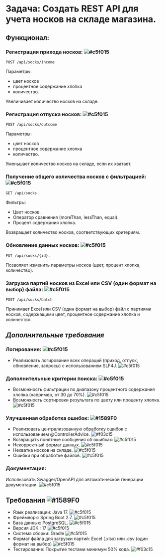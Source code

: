 # **Задача: Создать REST API для учета носков на складе магазина.**

## Функционал:

### Регистрация прихода носков: ![#c5f015](https://placehold.co/15x15/c5f015/c5f015.png)

    POST /api/socks/income

Параметры:

- цвет носков
- процентное содержание хлопка
- количество.

Увеличивает количество носков на складе.

### Регистрация отпуска носков: ![#c5f015](https://placehold.co/15x15/c5f015/c5f015.png)

    POST /api/socks/outcome

Параметры:

- цвет носков
- процентное содержание хлопка
- количество.

Уменьшает количество носков на складе, если их хватает.

### Получение общего количества носков с фильтрацией: ![#c5f015](https://placehold.co/15x15/c5f015/c5f015.png)

    GET /api/socks

Фильтры:

- Цвет носков.
- Оператор сравнения (moreThan, lessThan, equal).
- Процент содержания хлопка.

Возвращает количество носков, соответствующих критериям.

### Обновление данных носков: ![#c5f015](https://placehold.co/15x15/c5f015/c5f015.png)

    PUT /api/socks/{id}.

Позволяет изменить параметры носков (цвет, процент хлопка, количество).

### Загрузка партий носков из Excel или CSV (один формат на выбор) файла: ![#c5f015](https://placehold.co/15x15/c5f015/c5f015.png)

    POST /api/socks/batch

Принимает Excel или CSV (один формат на выбор) файл с партиями носков, содержащими цвет, процентное содержание хлопка и
количество.

## _**Дополнительные требования**_

### **Логирование:** ![#c5f015](https://placehold.co/15x15/c5f015/c5f015.png)

- Реализовать логирование всех операций (приход, отпуск, обновление, запросы) с использованием SLF4J. ![#c5f015](https://placehold.co/15x15/c5f015/c5f015.png)

### **Дополнительные критерии поиска:** ![#c5f015](https://placehold.co/15x15/c5f015/c5f015.png)

- Возможность фильтрации по диапазону процентного содержания хлопка (например, от 30 до 70%). ![#c5f015](https://placehold.co/15x15/c5f015/c5f015.png)
- Возможность сортировки результата по цвету или проценту хлопка. ![#c5f015](https://placehold.co/15x15/c5f015/c5f015.png)

### **Улучшенная обработка ошибок:** ![#1589F0](https://placehold.co/15x15/1589F0/1589F0.png)

- Реализовать централизованную обработку ошибок с использованием @ControllerAdvice. ![#f03c15](https://placehold.co/15x15/f03c15/f03c15.png)
- Возвращать понятные сообщения об ошибках: ![#c5f015](https://placehold.co/15x15/c5f015/c5f015.png)
- Некорректный формат данных. ![#c5f015](https://placehold.co/15x15/c5f015/c5f015.png)
- Нехватка носков на складе. ![#c5f015](https://placehold.co/15x15/c5f015/c5f015.png)
- Ошибки при обработке файлов. ![#c5f015](https://placehold.co/15x15/c5f015/c5f015.png)

### **Документация:**

Использовать Swagger/OpenAPI для автоматической генерации документации. ![#c5f015](https://placehold.co/15x15/c5f015/c5f015.png)

## Требования ![#1589F0](https://placehold.co/15x15/1589F0/1589F0.png)

- Язык реализации: Java 17. ![#c5f015](https://placehold.co/15x15/c5f015/c5f015.png)
- Фреймворк: Spring Boot 2.7. ![#c5f015](https://placehold.co/15x15/c5f015/c5f015.png)
- База данных: PostgreSQL. ![#c5f015](https://placehold.co/15x15/c5f015/c5f015.png)
- Версия JDK : 17 ![#c5f015](https://placehold.co/15x15/c5f015/c5f015.png)
- Система сборки: Gradle ![#c5f015](https://placehold.co/15x15/c5f015/c5f015.png)
- Формат файла для загрузки партий: Excel (.xlsx) или .csv (один формат на выбор) ![#c5f015](https://placehold.co/15x15/c5f015/c5f015.png)
- Тестирование: Покрытие тестами минимум 50% кода. ![#f03c15](https://placehold.co/15x15/f03c15/f03c15.png)
